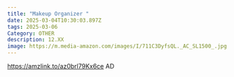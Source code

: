 ```yaml
---
title: "Makeup Organizer "
date: 2025-03-04T10:30:03.897Z
tags: 2025-03-06
Category: OTHER
description: 12.XX
image: https://m.media-amazon.com/images/I/711C3DyfsQL._AC_SL1500_.jpg
---
```

https://amzlink.to/az0brl79Kx6ce   AD